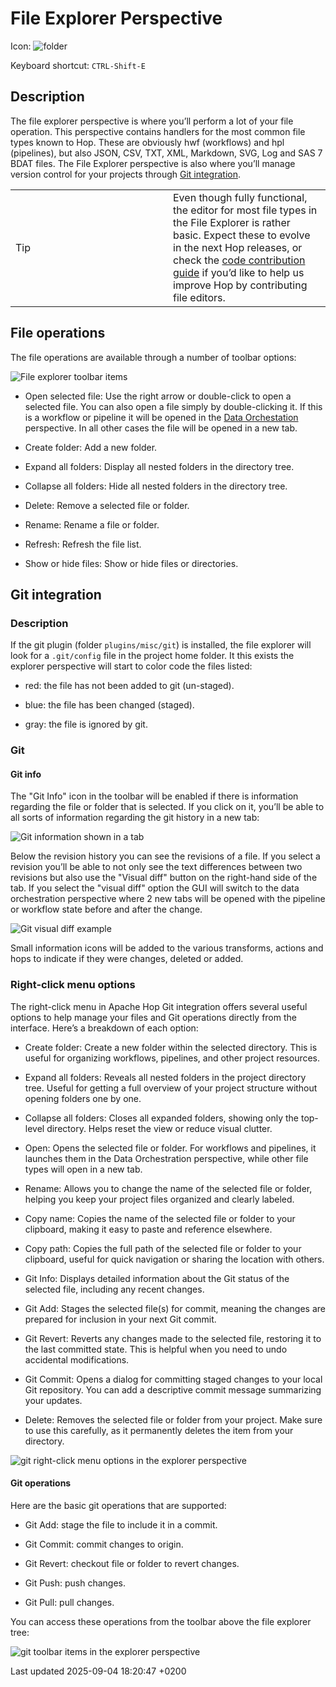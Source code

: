<div id="header">

# File Explorer Perspective

</div>

<div id="content">

<div id="preamble">

<div class="sectionbody">

<div class="paragraph">

Icon: <span class="image">![folder](../assets/images/icons/folder.svg)</span>

</div>

<div class="paragraph">

Keyboard shortcut: `CTRL-Shift-E`

</div>

</div>

</div>

<div class="sect1">

## Description

<div class="sectionbody">

<div class="paragraph">

The file explorer perspective is where you’ll perform a lot of your file operation. This perspective contains handlers for the most common file types known to Hop. These are obviously hwf (workflows) and hpl (pipelines), but also JSON, CSV, TXT, XML, Markdown, SVG, Log and SAS 7 BDAT files. The File Explorer perspective is also where you’ll manage version control for your projects through [Git integration](hop-gui/hop-gui-git.SKQXf3it7V).

</div>

<div class="admonitionblock tip">

<table>
<colgroup>
<col style="width: 50%" />
<col style="width: 50%" />
</colgroup>
<tbody>
<tr class="odd">
<td><div class="title">
Tip
</div></td>
<td>Even though fully functional, the editor for most file types in the File Explorer is rather basic. Expect these to evolve in the next Hop releases, or check the <a href="http://hop.apache.org/community/contribution-guides/code-contribution-guide/">code contribution guide</a> if you’d like to help us improve Hop by contributing file editors.</td>
</tr>
</tbody>
</table>

</div>

</div>

</div>

<div class="sect1">

## File operations

<div class="sectionbody">

<div class="paragraph">

The file operations are available through a number of toolbar options:

</div>

<div class="imageblock">

<div class="content">

![File explorer toolbar items](../assets/images/hop-gui/perspective-explorer-toolbar-items.png)

</div>

</div>

<div class="ulist">

  - Open selected file: Use the right arrow or double-click to open a selected file. You can also open a file simply by double-clicking it. If this is a workflow or pipeline it will be opened in the [Data Orchestation](hop-gui/perspective-data-orchestration.SKQXf3it7V) perspective. In all other cases the file will be opened in a new tab.

  - Create folder: Add a new folder.

  - Expand all folders: Display all nested folders in the directory tree.

  - Collapse all folders: Hide all nested folders in the directory tree.

  - Delete: Remove a selected file or folder.

  - Rename: Rename a file or folder.

  - Refresh: Refresh the file list.

  - Show or hide files: Show or hide files or directories.

</div>

</div>

</div>

<div class="sect1">

## Git integration

<div class="sectionbody">

<div class="sect2">

### Description

<div class="paragraph">

If the git plugin (folder `plugins/misc/git`) is installed, the file explorer will look for a `.git/config` file in the project home folder. It this exists the explorer perspective will start to color code the files listed:

</div>

<div class="ulist">

  - red: the file has not been added to git (un-staged).

  - blue: the file has been changed (staged).

  - gray: the file is ignored by git.

</div>

</div>

<div class="sect2">

### Git

<div class="sect3">

#### Git info

<div class="paragraph">

The "Git Info" icon in the toolbar will be enabled if there is information regarding the file or folder that is selected. If you click on it, you’ll be able to all sorts of information regarding the git history in a new tab:

</div>

<div class="imageblock">

<div class="content">

![Git information shown in a tab](../assets/images/hop-gui/perspective-explorer-git-info-panel.png)

</div>

</div>

<div class="paragraph">

Below the revision history you can see the revisions of a file. If you select a revision you’ll be able to not only see the text differences between two revisions but also use the "Visual diff" button on the right-hand side of the tab. If you select the "visual diff" option the GUI will switch to the data orchestration perspective where 2 new tabs will be opened with the pipeline or workflow state before and after the change.

</div>

<div class="imageblock">

<div class="content">

![Git visual diff example](../assets/images/hop-gui/perspective-explorer-git-visual-diff-example.png)

</div>

</div>

<div class="paragraph">

Small information icons will be added to the various transforms, actions and hops to indicate if they were changes, deleted or added.

</div>

</div>

</div>

<div class="sect2">

### Right-click menu options

<div class="paragraph">

The right-click menu in Apache Hop Git integration offers several useful options to help manage your files and Git operations directly from the interface. Here’s a breakdown of each option:

</div>

<div class="ulist">

  - Create folder: Create a new folder within the selected directory. This is useful for organizing workflows, pipelines, and other project resources.

  - Expand all folders: Reveals all nested folders in the project directory tree. Useful for getting a full overview of your project structure without opening folders one by one.

  - Collapse all folders: Closes all expanded folders, showing only the top-level directory. Helps reset the view or reduce visual clutter.

  - Open: Opens the selected file or folder. For workflows and pipelines, it launches them in the Data Orchestration perspective, while other file types will open in a new tab.

  - Rename: Allows you to change the name of the selected file or folder, helping you keep your project files organized and clearly labeled.

  - Copy name: Copies the name of the selected file or folder to your clipboard, making it easy to paste and reference elsewhere.

  - Copy path: Copies the full path of the selected file or folder to your clipboard, useful for quick navigation or sharing the location with others.

  - Git Info: Displays detailed information about the Git status of the selected file, including any recent changes.

  - Git Add: Stages the selected file(s) for commit, meaning the changes are prepared for inclusion in your next Git commit.

  - Git Revert: Reverts any changes made to the selected file, restoring it to the last committed state. This is helpful when you need to undo accidental modifications.

  - Git Commit: Opens a dialog for committing staged changes to your local Git repository. You can add a descriptive commit message summarizing your updates.

  - Delete: Removes the selected file or folder from your project. Make sure to use this carefully, as it permanently deletes the item from your directory.

</div>

<div class="imageblock">

<div class="content">

![git right-click menu options in the explorer perspective](../assets/images/hop-gui/hop-gui-file-explorer-right-menu.png)

</div>

</div>

<div class="sect3">

#### Git operations

<div class="paragraph">

Here are the basic git operations that are supported:

</div>

<div class="ulist">

  - Git Add: stage the file to include it in a commit.

  - Git Commit: commit changes to origin.

  - Git Revert: checkout file or folder to revert changes.

  - Git Push: push changes.

  - Git Pull: pull changes.

</div>

<div class="paragraph">

You can access these operations from the toolbar above the file explorer tree:

</div>

<div class="imageblock">

<div class="content">

![git toolbar items in the explorer perspective](../assets/images/hop-gui/perspective-explorer-git-toolbar-operations.png)

</div>

</div>

</div>

</div>

</div>

</div>

</div>

<div id="footer">

<div id="footer-text">

Last updated 2025-09-04 18:20:47 +0200

</div>

</div>
